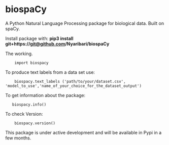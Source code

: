 # biospaCy

A Python Natural Language Processing package for biological data. Built on spaCy.

Install package with:  **pip3 install git+https://git@github.com/Nyaribari/biospaCy**

The working.

        import biospacy

To produce text labels from a data set use:

        biospacy.text_labels ('path/to/your/dataset.csv', 'model_to_use','name_of_your_choice_for_the_dataset_output')

To get information about the package:

       biospacy.info()

To check Version:

        biospacy.version()


This package is under active development and will be available in Pypi in a few months.
